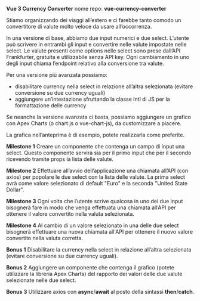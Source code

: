 
**Vue 3 Currency Converter**
nome repo: **vue-currency-converter**

Stiamo organizzando dei viaggi all’estero e ci farebbe tanto comodo un convertitore di valute molto veloce da usare all’occorrenza.

In una versione di base, abbiamo due input numerici e due select. L’utente può scrivere in entrambi gli input e convertire nelle valute impostate nelle select.
Le valute presenti come options nelle select sono prese dall’API Frankfurter, gratuita e utilizzabile senza API key. Ogni cambiamento in uno degli input chiama l’endpoint relativo alla conversione tra valute.

Per una versione più avanzata possiamo:

- disabilitare currency nella select in relazione all’altra selezionata (evitare conversione su due currency uguali)
- aggiungere un’intestazione sfruttando la classe Intl di JS per la formattazione delle currency

Se neanche la versione avanzata ci basta, possiamo aggiungere un grafico con Apex Charts (o chart.js o vue-chart-js), da customizzare a piacere.

La grafica nell’anteprima è di esempio, potete realizzarla come preferite.

**Milestone 1**
Creare un componente che contenga un campo di input una select.
Questo componente servirà sia per il primo input che per il secondo ricevendo tramite props la lista delle valute.

**Milestone 2**
Effettuare all’avvio dell’applicazione una chiamata all’API (con axios) per popolare le due select con la lista delle valute. La prima select avrà come valore selezionato di default "Euro" e la seconda "United State Dollar".

**Milestone 3**
Ogni volta che l’utente scrive qualcosa in uno dei due input bisognerà fare in modo che venga effettuata una chiamata all’API per ottenere il valore convertito nella valuta selezionata.

**Milestone 4**
Al cambio di un valore selezionato in una delle due select bisognerà effettuare una nuova chiamata all'API per ottenere il nuovo valore convertito nella valuta corretta.

**Bonus 1**
Disabilitare la currency nella select in relazione all’altra selezionata (evitare conversione su due currency uguali).

**Bonus 2**
Aggiungere un componente che contenga il grafico (potete utilizzare la libreria Apex Charts) del rapporto dei valori delle due valute selezionate nelle due select.

**Bonus 3**
Utilizzare axios con **async**/**await** al posto della sintassi **then**/**catch**.